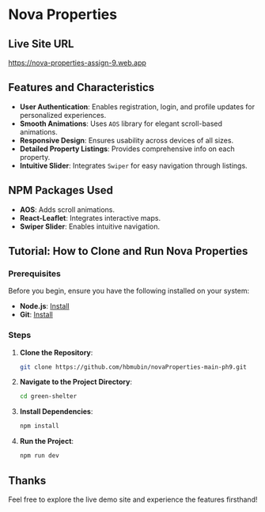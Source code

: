 # Nova Properties

## Live Site URL

https://nova-properties-assign-9.web.app

## Features and Characteristics

- **User Authentication**: Enables registration, login, and profile updates for personalized experiences.
- **Smooth Animations**: Uses `AOS` library for elegant scroll-based animations.
- **Responsive Design**: Ensures usability across devices of all sizes.
- **Detailed Property Listings**: Provides comprehensive info on each property.
- **Intuitive Slider**: Integrates `Swiper` for easy navigation through listings.

## NPM Packages Used

- **AOS**: Adds scroll animations.
- **React-Leaflet**: Integrates interactive maps.
- **Swiper Slider**: Enables intuitive navigation.

  
## Tutorial: How to Clone and Run Nova Properties

### Prerequisites
Before you begin, ensure you have the following installed on your system:
- **Node.js**: [Install](https://nodejs.org/)
- **Git**: [Install](https://git-scm.com/)

### Steps

1. **Clone the Repository**:
   ```bash
   git clone https://github.com/hbmubin/novaProperties-main-ph9.git
2. **Navigate to the Project Directory**:
      ```bash
   cd green-shelter
4. **Install Dependencies**:
    ```bash
   npm install
5. **Run the Project**:
    ```bash
    npm run dev
## Thanks

Feel free to explore the live demo site and experience the features firsthand!
